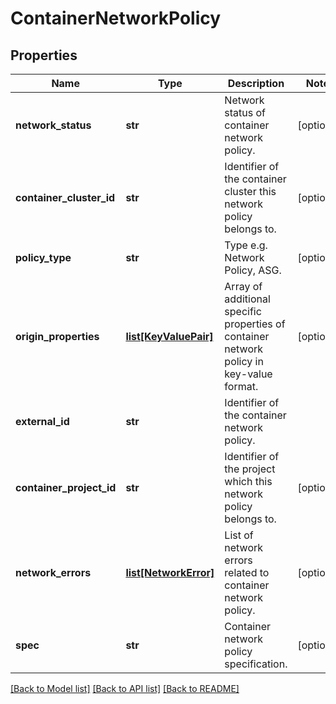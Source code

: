 # ContainerNetworkPolicy

## Properties
Name | Type | Description | Notes
------------ | ------------- | ------------- | -------------
**network_status** | **str** | Network status of container network policy. | [optional] 
**container_cluster_id** | **str** | Identifier of the container cluster this network policy belongs to. | [optional] 
**policy_type** | **str** | Type e.g. Network Policy, ASG. | [optional] 
**origin_properties** | [**list[KeyValuePair]**](KeyValuePair.md) | Array of additional specific properties of container network policy in key-value format.  | [optional] 
**external_id** | **str** | Identifier of the container network policy. | 
**container_project_id** | **str** | Identifier of the project which this network policy belongs to. | [optional] 
**network_errors** | [**list[NetworkError]**](NetworkError.md) | List of network errors related to container network policy. | [optional] 
**spec** | **str** | Container network policy specification. | [optional] 

[[Back to Model list]](../README.md#documentation-for-models) [[Back to API list]](../README.md#documentation-for-api-endpoints) [[Back to README]](../README.md)

